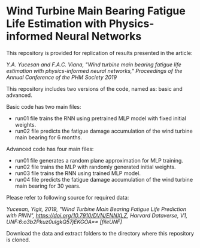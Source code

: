 <h1>Wind Turbine Main Bearing Fatigue Life Estimation with Physics-informed Neural Networks</h1>

<p>This repository is provided for replication of results presented in the article:</p>
<p><i>Y.A. Yucesan and F.A.C. Viana, "Wind turbine main bearing fatigue life estimation with physics-informed neural networks," Proceedings of the Annual Conference of the PHM Society 2019</i></p>

<p>This repository includes two versions of the code, named as: basic and advanced.</p>

<p>Basic code has two main files:
<ul>
  <li>run01 file trains the RNN using pretrained MLP model with fixed initial weights.</li>
  <li>run02 file predicts the fatigue damage accumulation of the wind turbine main bearing for 6 months.</li>
</ul></p>

<p>Advanced code has four main files:
<ul>
  <li>run01 file generates a random plane approximation for MLP training.</li>
  <li>run02 file trains the MLP with randomly generated initial weights.</li>
  <li>run03 file trains the RNN using trained MLP model.</li>
  <li>run04 file predicts the fatigue damage accumulation of the wind turbine main bearing for 30 years.</li>
</ul></p>

<p>Please refer to following source for required data:</p>
<p><i>Yucesan, Yigit, 2019, "Wind Turbine Main Bearing Fatigue Life Prediction with PINN", <a href="url">https://doi.org/10.7910/DVN/ENNXLZ</a>, Harvard Dataverse, V1, UNF:6:o3b2Pkuz0uIgkQ57jEKGOA== [fileUNF]</i></p>

<p>Download the data and extract folders to the directory where this repository is cloned.</p>
